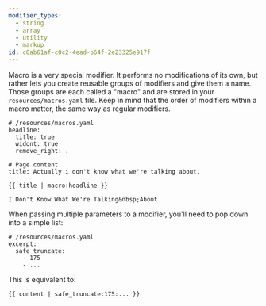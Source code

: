 ```yaml
---
modifier_types:
  - string
  - array
  - utility
  - markup
id: c0ab61af-c0c2-4ead-b64f-2e23325e917f
---
```

Macro is a very special modifier. It performs no modifications of its own, but rather lets you create reusable groups of modifiers and give them a name. Those groups are each called a "macro" and are stored in your `resources/macros.yaml` file. Keep in mind that the order of modifiers within a macro matter, the same way as regular modifiers.


```.language-yaml
# /resources/macros.yaml
headline:
  title: true
  widont: true
  remove_right: .

# Page content
title: Actually i don't know what we're talking about.
```

```
{{ title | macro:headline }}
```

```.language-output
I Don't Know What We're Talking&nbsp;About
```

When passing multiple parameters to a modifier, you'll need to pop down into a simple list:

```.language-yaml
# /resources/macros.yaml
excerpt:
  safe_truncate:
    - 175
    - ...
```

This is equivalent to:

```
{{ content | safe_truncate:175:... }}
```
